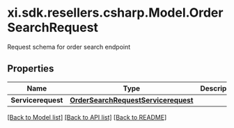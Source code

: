 # xi.sdk.resellers.csharp.Model.OrderSearchRequest
Request schema for order search endpoint

## Properties

Name | Type | Description | Notes
------------ | ------------- | ------------- | -------------
**Servicerequest** | [**OrderSearchRequestServicerequest**](OrderSearchRequestServicerequest.md) |  | [optional] 

[[Back to Model list]](../README.md#documentation-for-models) [[Back to API list]](../README.md#documentation-for-api-endpoints) [[Back to README]](../README.md)

